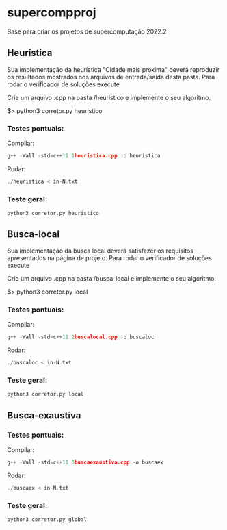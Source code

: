 # supercompproj

Base para criar os projetos de supercomputação 2022.2


## Heurística

Sua implementação da heurística "Cidade mais próxima" deverá reproduzir os resultados mostrados nos arquivos de entrada/saída desta pasta. Para rodar o verificador de soluções execute

Crie um arquivo .cpp na pasta /heuristico e implemente o seu algoritmo.

$> python3 corretor.py heuristico

### Testes pontuais:

Compilar:

```cpp
g++ -Wall -std=c++11 1heuristica.cpp -o heuristica
```

Rodar:

```cpp
./heuristica < in-N.txt
```

### Teste geral:

```console
python3 corretor.py heuristico
```


## Busca-local

Sua implementação da busca local deverá satisfazer os requisitos apresentados na página de projeto. Para rodar o verificador de soluções execute

Crie um arquivo .cpp na pasta /busca-local e implemente o seu algoritmo.

$> python3 corretor.py local

### Testes pontuais:

Compilar:

```cpp
g++ -Wall -std=c++11 2buscalocal.cpp -o buscaloc
```

Rodar:

```cpp
./buscaloc < in-N.txt
```

### Teste geral:

```console
python3 corretor.py local
```

## Busca-exaustiva

### Testes pontuais:

Compilar:

```cpp
g++ -Wall -std=c++11 3buscaexaustiva.cpp -o buscaex
```

Rodar:

```cpp
./buscaex < in-N.txt
```

### Teste geral:

```console
python3 corretor.py global
```
